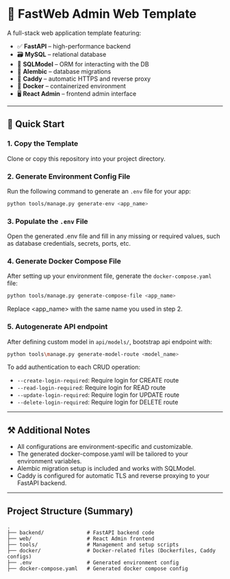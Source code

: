 # 🧩 FastWeb Admin Web Template

A full-stack web application template featuring:

- ✅ **FastAPI** – high-performance backend
- 🗃️ **MySQL** – relational database
- 🧬 **SQLModel** – ORM for interacting with the DB
- 🔄 **Alembic** – database migrations
- 🔐 **Caddy** – automatic HTTPS and reverse proxy
- 🐳 **Docker** – containerized environment
- 🖥️ **React Admin** – frontend admin interface

---

## 🚀 Quick Start

### 1. Copy the Template

Clone or copy this repository into your project directory.

### 2. Generate Environment Config File

Run the following command to generate an `.env` file for your app:

```bash
python tools/manage.py generate-env <app_name>
```

### 3. Populate the `.env` File

Open the generated .env file and fill in any missing or required values, such as database credentials, secrets, ports, etc.

### 4. Generate Docker Compose File

After setting up your environment file, generate the `docker-compose.yaml` file:

```bash
python tools/manage.py generate-compose-file <app_name>
```

Replace <app_name> with the same name you used in step 2.

### 5. Autogenerate API endpoint

After defining custom model in `api/models/`, bootstrap api endpoint with:

```bash
python tools\manage.py generate-model-route <model_name>
```

To add authentication to each CRUD operation:

- `--create-login-required`: Require login for CREATE route
- `--read-login-required`: Require login for READ route
- `--update-login-required`: Require login for UPDATE route
- `--delete-login-required`: Require login for DELETE route

---

## ⚒️ Additional Notes

- All configurations are environment-specific and customizable.
- The generated docker-compose.yaml will be tailored to your environment variables.
- Alembic migration setup is included and works with SQLModel.
- Caddy is configured for automatic TLS and reverse proxying to your FastAPI backend.

---

## Project Structure (Summary)

```
.
├── backend/              # FastAPI backend code
├── web/                  # React Admin frontend
├── tools/                # Management and setup scripts
├── docker/               # Docker-related files (Dockerfiles, Caddy configs)
├── .env                  # Generated environment config
├── docker-compose.yaml   # Generated docker compose config

```
